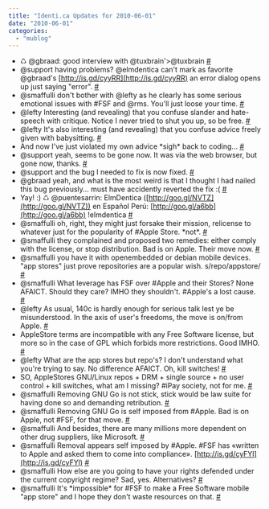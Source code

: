 ```yaml
---
title: "Identi.ca Updates for 2010-06-01"
date: "2010-06-01"
categories: 
  - "mublog"
---
```


- ♺ @gbraad: good interview with @tuxbrain'>@tuxbrain [#](http://identi.ca/notice/34379430)
- @support having problems? @elmdentica can't mark as favorite @gbraad's [http://is.gd/cyyRR](http://is.gd/cyyRR) an error dialog opens up just saying "error". [#](http://identi.ca/notice/34416001)
- @smaffulli don't bother with @lefty as he clearly has some serious emotional issues with #FSF and @rms. You'll just loose your time. [#](http://identi.ca/notice/34416141)
- @lefty Interesting (and revealing) that you confuse slander and hate-speech with critique. Notice I never tried to shut you up, so be free. [#](http://identi.ca/notice/34416633)
- @lefty It's also interesting (and revealing) that you confuse advice freely given with babysitting. [#](http://identi.ca/notice/34416735)
- And now I've just violated my own advice \*sigh\* back to coding... [#](http://identi.ca/notice/34416766)
- @support yeah, seems to be gone now. It was via the web browser, but gone now, thanks. [#](http://identi.ca/notice/34419293)
- @support and the bug I needed to fix is now fixed. [#](http://identi.ca/notice/34419325)
- @gbraad yeah, and what is the most weird is that I thought I had nailed this bug previously... must have accidently reverted the fix :( [#](http://identi.ca/notice/34419395)
- Yay! :) ♺ @puentesarrin: ElmDentica ([http://goo.gl/NVTZ](http://goo.gl/NVTZ)) en Español Perú: [http://goo.gl/a6bb](http://goo.gl/a6bb) !elmdentica [#](http://identi.ca/notice/34421057)
- @smaffulli oh, right, they might just forsake their mission, relicense to whatever just for the popularity of #Apple Store. \*not\*. [#](http://identi.ca/notice/34424077)
- @smaffulli they complained and proposed two remedies: either comply with the license, or stop distribution. Bad is on Apple. Their move now. [#](http://identi.ca/notice/34424184)
- @smaffulli you have it with openembedded or debian mobile devices. "app stores" just prove repositories are a popular wish. s/repo/appstore/ [#](http://identi.ca/notice/34424321)
- @smaffulli What leverage has FSF over #Apple and their Stores? None AFAICT. Should they care? IMHO they shouldn't. #Apple's a lost cause. [#](http://identi.ca/notice/34426431)
- @lefty As usual, 140c is hardly enough for serious talk lest ye be misunderstood. In the axis of user's freedoms, the move is on/from Apple. [#](http://identi.ca/notice/34426576)
- AppleStore terms are incompatible with any Free Software license, but more so in the case of GPL which forbids more restrictions. Good IMHO. [#](http://identi.ca/notice/34426754)
- @lefty What are the app stores but repo's? I don't understand what you're trying to say. No difference AFAICT. Oh, kill switches! [#](http://identi.ca/notice/34426934)
- SO, AppleStores GNU/Linux repos + DRM + single source + no user control + kill switches, what am I missing? #iPay society, not for me. [#](http://identi.ca/notice/34427040)
- @smaffulli Removing GNU Go is not stick, stick would be law suite for having done so and demanding retribution. [#](http://identi.ca/notice/34427275)
- @smaffulli Removing GNU Go is self imposed from #Apple. Bad is on Apple, not #FSF, for that move. [#](http://identi.ca/notice/34427309)
- @smaffulli And besides, there are many millions more dependent on other drug suppliers, like Microsoft. [#](http://identi.ca/notice/34427355)
- @smaffulli Removal appears self imposed by #Apple. #FSF has «written to Apple and asked them to come into compliance». [http://is.gd/cyFYl](http://is.gd/cyFYl) [#](http://identi.ca/notice/34427934)
- @smaffulli How else are you going to have your rights defended under the current copyright regime? Sad, yes. Alternatives? [#](http://identi.ca/notice/34428108)
- @smaffulli It's \*impossible\* for #FSF to make a Free Software mobile "app store" and I hope they don't waste resources on that. [#](http://identi.ca/notice/34428212)
